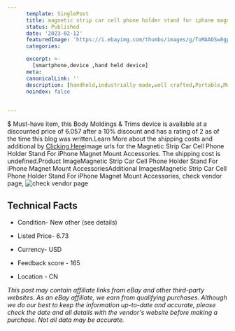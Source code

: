 ```yaml
---
      template: SinglePost
      title: magnetic strip car cell phone holder stand for iphone magnet mount accessories
      status: Published
      date: '2023-02-12'
      featuredImage: 'https://i.ebayimg.com/thumbs/images/g/ToMAAOSw8gpjyKCi/s-l225.jpg'
      categories: 

      excerpt: >-
        [smartphone,device ,hand held device]
      meta:
      canonicalLink: ''
      description: [handheld,industrially made,well crafted,Portable,Mobile,Compact,Convenient,Lightweight,Maneuverable,Man-portable,Miniature,Carriable,Hand-held,Light,Holdable,Transportable,Mobile device,Pocket-sized,On-the-go,Wireless,Cordless,Compact size,Convenient size, smartphone,device ,hand held device]
      noindex: false

        
---
```

$
    Must-have item, this Body Moldings & Trims device is available at a discounted price of 6.057 after a 10% discount and has a rating of 2 as of the time this blog was written.Learn More about the shipping costs and additional by [Clicking Here](https://www.ebay.com/itm/404114723642?fits=Make%3AMercury&hash=item5e171d533a%3Ag%3AToMAAOSw8gpjyKCi&mkevt=1&mkcid=1&mkrid=711-53200-19255-0&campid=%253CePNCampaignId%253E&customid=%253CreferenceId%253E&toolid=10049)image urls for the Magnetic Strip Car Cell Phone Holder Stand For iPhone Magnet Mount Accessories. The shipping cost is undefined.Product ImageMagnetic Strip Car Cell Phone Holder Stand For iPhone Magnet Mount AccessoriesAdditional ImagesMagnetic Strip Car Cell Phone Holder Stand For iPhone Magnet Mount Accessories, check vendor page, ![check vendor page](https://origin-galleryplus.ebayimg.com/ws/web/404114723642_2_0_1/225x225.jpg,https://origin-galleryplus.ebayimg.com/ws/web/404114723642_3_0_1/225x225.jpg,https://origin-galleryplus.ebayimg.com/ws/web/404114723642_4_0_1/225x225.jpg,https://origin-galleryplus.ebayimg.com/ws/web/404114723642_5_0_1/225x225.jpg,https://origin-galleryplus.ebayimg.com/ws/web/404114723642_6_0_1/225x225.jpg,https://origin-galleryplus.ebayimg.com/ws/web/404114723642_7_0_1/225x225.jpg,https://origin-galleryplus.ebayimg.com/ws/web/404114723642_8_0_1/225x225.jpg,https://origin-galleryplus.ebayimg.com/ws/web/404114723642_9_0_1/225x225.jpg,https://origin-galleryplus.ebayimg.com/ws/web/404114723642_10_0_1/225x225.jpg)
    
    

 ## Technical Facts 



     
      

 - Condition- New other (see details) 


      

 - Listed Price- 6.73 


      

 - Currency- USD 


      

 - Feedback score - 165 


      

 - Location - CN 


      
      

 *_This post may contain affiliate links from eBay and other third-party websites. As an eBay affiliate, we earn from qualifying purchases. Although we do our best to keep the information up-to-date and accurate, please check the date and all details with the vendor's website before making a purchase. Not all data may be accurate._*



    
    
    
    
    